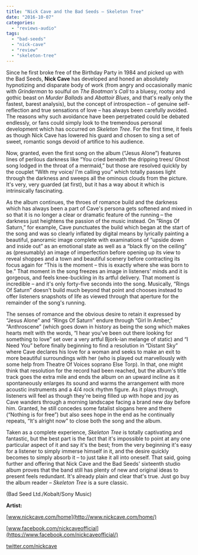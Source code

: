 ```yaml
---
title: "Nick Cave and the Bad Seeds – Skeleton Tree"
date: "2016-10-07"
categories: 
  - "reviews-audio"
tags: 
  - "bad-seeds"
  - "nick-cave"
  - "review"
  - "skeleton-tree"
---
```


Since he first broke free of the Birthday Party in 1984 and picked up with the Bad Seeds, **Nick Cave** has developed and honed an absolutely hypnotizing and disparate body of work (from angry and occasionally manic with _Grinderman_ to soulful on _The Boatman's Call_ to a bluesy, rootsy and gothic beast on _Murder Ballads_ and _Abattoir Blues_, and that's really only the fastest, barest analysis), but the concept of introspection – of genuine self-reflection and true sensations of love – has always been carefully avoided. The reasons why such avoidance have been perpetrated could be debated endlessly, or fans could simply look to the tremendous personal development which has occurred on _Skeleton Tree_. For the first time, it feels as though Nick Cave has lowered his guard and chosen to sing a set of sweet, romantic songs devoid of artifice to his audience.

Now, granted, even the first song on the album (“Jesus Alone”) features lines of perilous darkness like “You cried beneath the dripping trees/ Ghost song lodged in the throat of a mermaid,” but those are resolved quickly by the couplet “With my voice/ I'm calling you” which totally passes light through the darkness and sweeps all the ominous clouds from the picture. It's very, very guarded (at first), but it has a way about it which is intrinsically fascinating.

As the album continues, the throes of romance build and the darkness which has always been a part of Cave's persona gets softened and mixed in so that it is no longer a clear or dramatic feature of the running – the darkness just heightens the passion of the music instead. On “Rings Of Saturn,” for example, Cave punctuates the build which began at the start of the song and was so clearly inflated by digital means by lyrically painting a beautiful, panoramic image complete with examinations of “upside down and inside out” as an emotional state as well as a “black fly on the ceiling” as (presumably) an image of imperfection before opening up its view to reveal shoppes and a town and beautiful scenery before contracting its focus again for “This is the moment – this is exactly where she was born to be.” That moment in the song freezes an image in listeners' minds and it is gorgeous, and feels knee-buckling in its artful delivery. That moment is incredible – and it's only forty-five seconds into the song. Musically, “Rings Of Saturn” doesn't build much beyond that point and chooses instead to offer listeners snapshots of life as viewed through that aperture for the remainder of the song's running.

The senses of romance and the obvious desire to retain it expressed by “Jesus Alone” and “Rings Of Saturn” endure through “Girl In Amber,” “Anthroscene” (which goes down in history as being the song which makes hearts melt with the words, “I hear you've been out there looking for something to love” set over a very artful Bjork-ian melange of static) and “I Need You” before finally beginning to find a resolution in “Distant Sky” where Cave declares his love for a woman and seeks to make an exit to more beautiful surroundings with her (who is played out marvellously with some help from Theatre Of Voices soprano Else Torp). In that, one might think that resolution for the record had been reached, but the album's title track goes the extra mile and ends the album on an upward incline as it spontaneously enlarges its sound and warms the arrangement with more acoustic instruments and a 4/4 rock rhythm figure. As it plays through, listeners will feel as though they're being filled up with hope and joy as Cave wanders through a morning landscape facing a brand new day before him. Granted, he still concedes some fatalist slogans here and there (“Nothing is for free”) but also sees hope in the end as he continually repeats, “It's alright now” to close both the song and the album.

Taken as a complete experience, _Skeleton Tree_ is totally captivating and fantastic, but the best part is the fact that it's impossible to point at any one particular aspect of it and say it's the best; from the very beginning it's easy for a listener to simply immerse himself in it, and the desire quickly becomes to simply absorb it – to just take it all into oneself. That said, going further and offering that Nick Cave and the Bad Seeds' sixteenth studio album proves that the band still has plenty of new and original ideas to present feels redundant. It's already plain and clear that's true. Just go buy the album reader – _Skeleton Tree_ is a sure classic.

(Bad Seed Ltd./Kobalt/Sony Music)

**Artist:**

[www.nickcave.com/home](http://www.nickcave.com/home/)

[www.facebook.com/nickcaveofficial](https://www.facebook.com/nickcaveofficial/)

[twitter.com/nickcave](https://twitter.com/nickcave?ref_src=twsrc)
